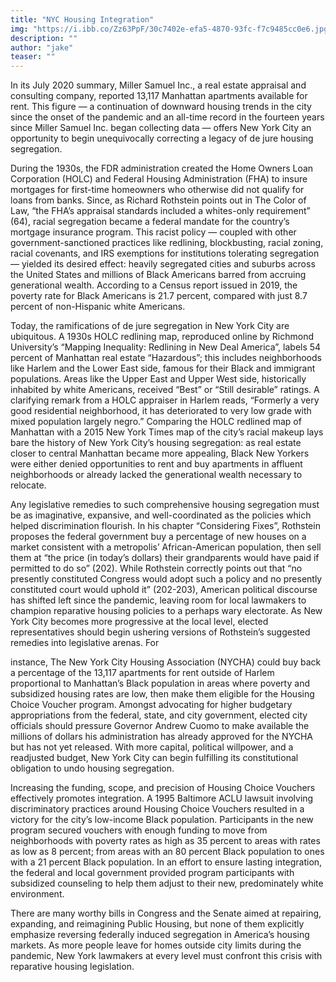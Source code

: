 ```yaml
---
title: "NYC Housing Integration"
img: "https://i.ibb.co/Zz63PpF/30c7402e-efa5-4870-93fc-f7c9485cc0e6.jpg" 
description: ""
author: "jake"
teaser: ""
---
```

In its July 2020 summary, Miller Samuel Inc., a real estate appraisal and consulting company, reported 13,117 Manhattan apartments available for rent. This figure — a continuation of downward housing trends in the city since the onset of the pandemic and an all-time record in the fourteen years since Miller Samuel Inc. began collecting data — offers New York City an opportunity to begin unequivocally correcting a legacy of de jure housing segregation.

During the 1930s, the FDR administration created the Home Owners Loan Corporation (HOLC) and Federal Housing Administration (FHA) to insure mortgages for first-time homeowners who otherwise did not qualify for loans from banks. Since, as Richard Rothstein points out in The Color of Law, “the FHA’s appraisal standards included a whites-only requirement” (64), racial segregation became a federal mandate for the country’s mortgage insurance program. This racist policy — coupled with other government-sanctioned practices like redlining, blockbusting, racial zoning, racial covenants, and IRS exemptions for institutions tolerating segregation — yielded its desired effect: heavily segregated cities and suburbs across the United States and millions of Black Americans barred from accruing generational wealth. According to a Census report issued in 2019, the poverty rate for Black Americans is 21.7 percent, compared with just 8.7 percent of non-Hispanic white Americans.

Today, the ramifications of de jure segregation in New York City are ubiquitous. A 1930s HOLC redlining map, reproduced online by Richmond University’s “Mapping Inequality: Redlining in New Deal America”, labels 54 percent of Manhattan real estate “Hazardous”; this includes neighborhoods like Harlem and the Lower East side, famous for their Black and immigrant populations. Areas like the Upper East and Upper West side, historically inhabited by white Americans, received “Best” or “Still desirable” ratings. A clarifying remark from a HOLC appraiser in Harlem reads, “Formerly a very good residential neighborhood, it has deteriorated to very low grade with mixed population largely negro.” Comparing the HOLC redlined map of Manhattan with a 2015 New York Times map of the city’s racial makeup lays bare the history of New York City’s housing segregation: as real estate closer to central Manhattan became more appealing, Black New Yorkers were either denied opportunities to rent and buy apartments in affluent neighborhoods or already lacked the generational wealth necessary to relocate.

Any legislative remedies to such comprehensive housing segregation must be as imaginative, expansive, and well-coordinated as the policies which helped discrimination flourish. In his chapter “Considering Fixes”, Rothstein proposes the federal government buy a percentage of new houses on a market consistent with a metropolis’ African-American population, then sell them at “the price (in today’s dollars) their grandparents would have paid if permitted to do so” (202). While Rothstein correctly points out that “no presently constituted Congress would adopt such a policy and no presently constituted court would uphold it” (202-203), American political discourse has shifted left since the pandemic, leaving room for local lawmakers to champion reparative housing policies to a perhaps wary electorate.
As New York City becomes more progressive at the local level, elected representatives should begin ushering versions of Rothstein’s suggested remedies into legislative arenas. For
        
instance, The New York City Housing Association (NYCHA) could buy back a percentage of the 13,117 apartments for rent outside of Harlem proportional to Manhattan’s Black population in areas where poverty and subsidized housing rates are low, then make them eligible for the Housing Choice Voucher program. Amongst advocating for higher budgetary appropriations from the federal, state, and city government, elected city officials should pressure Governor Andrew Cuomo to make available the millions of dollars his administration has already approved for the NYCHA but has not yet released. With more capital, political willpower, and a readjusted budget, New York City can begin fulfilling its constitutional obligation to undo housing segregation.

Increasing the funding, scope, and precision of Housing Choice Vouchers effectively promotes integration. A 1995 Baltimore ACLU lawsuit involving discriminatory practices around Housing Choice Vouchers resulted in a victory for the city’s low-income Black population. Participants in the new program secured vouchers with enough funding to move from neighborhoods with poverty rates as high as 35 percent to areas with rates as low as 8 percent; from areas with an 80 percent Black population to ones with a 21 percent Black population. In an effort to ensure lasting integration, the federal and local government provided program participants with subsidized counseling to help them adjust to their new, predominately white environment.

There are many worthy bills in Congress and the Senate aimed at repairing, expanding, and reimagining Public Housing, but none of them explicitly emphasize reversing federally induced segregation in America’s housing markets. As more people leave for homes outside city limits during the pandemic, New York lawmakers at every level must confront this crisis with reparative housing legislation.
